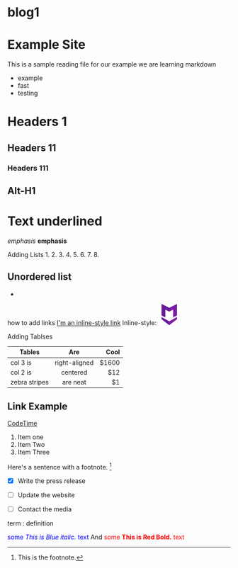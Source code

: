 # blog1
# Example Site

This is a sample reading file for our example 
we are learning markdown

* example
* fast 
* testing 
# Headers 1
## Headers 11
### Headers 111
Alt-H1
-----
Text underlined
===============
*emphasis*
**emphasis**

Adding Lists
1. 
2. 
3. 
4. 
5. 
6. 
7. 
8. 

Unordered list
- 
+

how to add links 
[I'm an inline-style link](https://www.google.com)
Inline-style: 
![alt text](https://github.com/adam-p/markdown-here/raw/master/src/common/images/icon48.png "Logo Title Text 1")

Adding Tablses

| Tables        | Are           | Cool  |
| ------------- |:-------------:| -----:|
| col 3 is      | right-aligned | $1600 |
| col 2 is      | centered      |   $12 |
| zebra stripes | are neat      |    $1 |


## Link Example 

[CodeTime](https://www.codetime.io)

1. Item one 
2. Item Two 
3. Item Three


Here's a sentence with a footnote. [^1]

[^1]: This is the footnote. 

- [x] Write the press release
- [ ] Update the website
- [ ] Contact the media 


term
: definition 


<span style="color:blue">some *This is Blue italic.* text</span>
And
<span style="color:red">some **This is Red Bold.** text</span>
